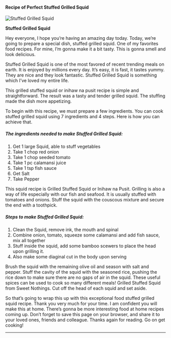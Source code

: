             

#### Recipe of Perfect Stuffed Grilled Squid

![Stuffed Grilled Squid](https://img-global.cpcdn.com/recipes/548d52a615d3783c/751x532cq70/stuffed-grilled-squid-recipe-main-photo.jpg)

**Stuffed Grilled Squid**

Hey everyone, I hope you’re having an amazing day today. Today, we’re going to prepare a special dish, stuffed grilled squid. One of my favorites food recipes. For mine, I’m gonna make it a bit tasty. This is gonna smell and look delicious.

Stuffed Grilled Squid is one of the most favored of recent trending meals on earth. It is enjoyed by millions every day. It’s easy, it is fast, it tastes yummy. They are nice and they look fantastic. Stuffed Grilled Squid is something which I’ve loved my entire life.

This grilled stuffed squid or inihaw na pusit recipe is simple and straightforward. The result was a tasty and tender grilled squid. The stuffing made the dish more appetizing.

To begin with this recipe, we must prepare a few ingredients. You can cook stuffed grilled squid using 7 ingredients and 4 steps. Here is how you can achieve that.

##### The ingredients needed to make Stuffed Grilled Squid:

1.  Get 1 large Squid, able to stuff vegetables
2.  Take 1 chop red onion
3.  Take 1 chop seeded tomato
4.  Take 1 pc calamansi juice
5.  Take 1 tsp fish sauce
6.  Get Salt
7.  Take Pepper

This squid recipe is Grilled Stuffed Squid or Inihaw na Pusit. Grilling is also a way of life especially with our fish and seafood. It is usually stuffed with tomatoes and onions. Stuff the squid with the couscous mixture and secure the end with a toothpick.

##### Steps to make Stuffed Grilled Squid:

1.  Clean the Squid, remove ink, the mouth and spinal
2.  Combine onion, tomato, squeeze some calamansi and add fish sauce, mix all together
3.  Stuff inside the squid, add some bamboo scewers to place the head upon grilling it.
4.  Also make some diaginal cut in the body upon serving

Brush the squid with the remaining olive oil and season with salt and pepper. Stuff the cavity of the squid with the seasoned rice, pushing the rice down to make sure there are no gaps of air in the squid. These useful spices can be used to cook so many different meals! Grilled Stuffed Squid from Sweet Nothings. Cut off the head of each squid and set aside.

So that’s going to wrap this up with this exceptional food stuffed grilled squid recipe. Thank you very much for your time. I am confident you will make this at home. There’s gonna be more interesting food at home recipes coming up. Don’t forget to save this page on your browser, and share it to your loved ones, friends and colleague. Thanks again for reading. Go on get cooking!

* * *